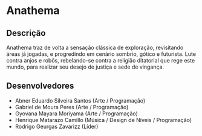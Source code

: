 # Anathema
## Descrição
Anathema traz de volta a sensação clássica de exploração, revisitando áreas já jogadas, e progredindo em cenário sombrio, gótico e futurista. Lute contra anjos e robôs, rebelando-se contra a religião ditatorial que rege este mundo, para realizar seu desejo de justiça e sede de vingança.

## Desenvolvedores
- Abner Eduardo Silveira Santos (Arte / Programação)
- Gabriel de Moura Peres (Arte / Programação)
- Gyovana Mayara Moriyama (Arte / Programação)
- Henrique Matarazo Camillo (Música / Design de Níveis / Programação)
- Rodrigo Geurgas Zavarizz (Líder)
